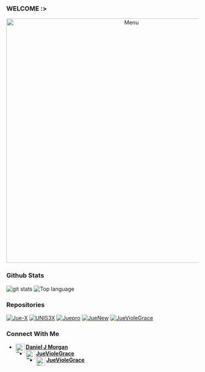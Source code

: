 ### WELCOME :>
<p align="center">
 <img src="https://raw.githubusercontent.com/RizkyFerdiansyah/RizkyFerdiansyah/master/IMG_16114660952369861.png" width="640" title="Menu" alt="Menu">
</p>

### Github Stats
<img src="https://github-readme-stats.vercel.app/api/?username=RizkyFerdiansyah&show_icons=true" alt="git stats">
<img src="https://github-readme-stats.vercel.app/api/top-langs/?username=RizkyFerdiansyah&code-architects&layout=compact" alt="Top language">

### Repositories
<a href="https://github.com/RizkyFerdiansyah/Rizky-X"><img title="Jue-X" src="https://github-readme-stats.vercel.app/api/pin/?username=RizkyFerdiansyah&repo=Jue-X&theme=vision-friendly-white"></a>
<a href="https://github.com/RizkyFerdiansyah/UNIS3X"><img title="UNIS3X" src="https://github-readme-stats.vercel.app/api/pin/?username=RizkyFerdiansyah&repo=UNIS3X&theme=vision-friendly-white"></a>
<a href="https://github.com/RizkyFerdiansyah/RizkyPro"><img title="Juepro" src="https://github-readme-stats.vercel.app/api/pin/?username=RizkyFerdiansyah&repo=JuePro&theme=vision-friendly-white"></a>
<a href="https://github.com/RizkyFerdiansyah/RizkyNew"><img title="JueNew" src="https://github-readme-stats.vercel.app/api/pin/?username=RizkyFerdiansyah&repo=JueNew&theme=vision-friendly-white"></a>
<a href="https://github.com/RizkyFerdiansyah/JueVioleGracee"><img title="JueVioleGrace" src="https://github-readme-stats.vercel.app/api/pin/?username=RizkyFerdiansyah&repo=JueVioleGrace&theme=vision-friendly-white"></a>

### Connect With Me 
* [<img alt="Daniel J Morgan's Facebook" align="left" width="24px" src="https://cdn.jsdelivr.net/npm/simple-icons@v3/icons/facebook.svg" /> <b>Daniel J Morgan</b>](https://www.facebook.com/captena.adekda)<br />
* [<img alt="RizkyFerdiansyah's GitHub" align="left" width="24px" src="https://cdn.jsdelivr.net/npm/simple-icons@v3/icons/instagram.svg" /> <b>JueVioleGrace</b>](https://www.instagram.com/juevgrace_/ )<br />
* [<img alt="Rizky's Github" align="left" width="24px" src="https://cdn.jsdelivr.net/npm/simple-icons@v3/icons/github.svg" /> <b>JueVioleGrace</b>](https://github.com/RizkyFerdiansyah)<br />
